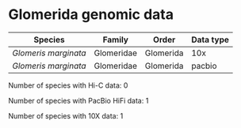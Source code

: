 # Glomerida genomic data

| Species | Family | Order | Data type |
| -- | --- | --- | --- |
| *Glomeris marginata* | Glomeridae | Glomerida | 10x |
| *Glomeris marginata* | Glomeridae | Glomerida | pacbio |

Number of species with Hi-C data: 0

Number of species with PacBio HiFi data: 1

Number of species with 10X data: 1
